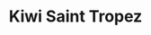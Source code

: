 ---
title: "Kiwi Saint Tropez"
url: /saint-tropez/kiwi-saint-tropez-rue-des-commercants/
shop: vêtements
---